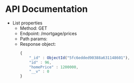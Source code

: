 # API Documentation

*  List properties
   *  Method: GET
   *  Endpoint: /mortgage/prices
   *  Path params:
   *  Response object:
      ```javascript
      {
          "_id" : ObjectId("5fc6edded90388a631148601"),
          "id" : 96,
          "homePrice" : 1200000,
          "__v" : 0
      }
      ```






